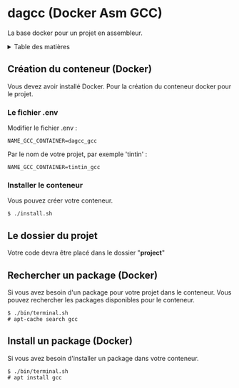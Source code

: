 # dagcc (Docker Asm GCC)

La base docker pour un projet en assembleur.

<details>
  <summary>Table des matières</summary>
  <ol>
    <li>
        <a href="#création-du-conteneur-docker">Création du conteneur (Docker)</a>
        <ul>
            <li><a href="#le-fichier-env">Le fichier .env</a></li>
            <li><a href="#installer-le-conteneur">Installer le conteneur</a></li>
        </ul>
    </li>
    <li><a href="#rechercher-un-package-docker">Rechercher un package (Docker)</a></li>
    <li><a href="#install-un-package-docker">Install un package (Docker)</a></li>
    <li><a href="#le-dossier-du-projet">Le dossier du projet</a></li>
    <li><a href="#compile">Compile</a></li>
    <li><a href="#disassemble">Disassemble</a></li>
  </ol>
</details>

## Création du conteneur (Docker)
Vous devez avoir installé Docker.
Pour la création du conteneur docker pour le projet.
### Le fichier .env
Modifier le fichier .env :
```
NAME_GCC_CONTAINER=dagcc_gcc
```
Par le nom de votre projet, par exemple 'tintin' :
```
NAME_GCC_CONTAINER=tintin_gcc
```


### Installer le conteneur
Vous pouvez créer votre conteneur.
```
$ ./install.sh
```

## Le dossier du projet
Votre code devra être placé dans le dossier "**project**"

## Rechercher un package (Docker)
Si vous avez besoin d'un package pour votre projet dans le conteneur. Vous pouvez rechercher les packages disponibles pour le conteneur.
```
$ ./bin/terminal.sh
# apt-cache search gcc
```

## Install un package (Docker)
Si vous avez besoin d'installer un package dans votre conteneur.
```
$ ./bin/terminal.sh
# apt install gcc
```
